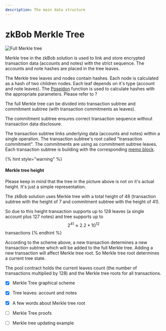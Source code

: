 ```yaml
---
description: The main data structure
---
```


# zkBob Merkle Tree

![Full Merkle tree](../../.gitbook/assets/Merkle\_200dpi\_b.png)

Merkle tree in the zkBob solution is used to link and store encrypted transaction data (accounts and notes) with the strict sequence. The accounts and note hashes are placed in the tree leaves.

The Merkle tree leaves and nodes contain hashes. Each node is calculated as a hash of two children nodes. Each leaf depends on it's type (account and note leaves). The [Poseidon](../the-poseidon-hash.md) function is used to calculate hashes with the appropriate parameters. Please refer to ?

The full Merkle tree can be divided into transaction subtree and commitment subtree (with transaction commitments as leaves).

The commitment subtree ensures correct transaction sequence without transaction data disclosure.

The transaction subtree links underlying data (accounts and notes) within a single operation. The transaction subtree's root called "transaction commitment". The commitments are using as commitment subtree leaves. Each transaction subtree is building with the corresponding [memo block](../transaction-overview/untitled-1/).

{% hint style="warning" %}
#### Merkle tree height

Please keep in mind that the tree in the picture above is not on it's actual height. It's just a simple representation.

The zkBob solution uses Merkle tree with a total height of 48 (transaction subtree with the height of 7 and commitment subtree with the height of 41).

So due to this height transaction supports up to 128 leaves (a single account plus 127 notes) and tree supports up to $$2^{41} \approx 2.2 * 10^{12}$$ transactions
{% endhint %}

According to the scheme above, a new transaction determines a new transaction subtree which will be added to the full Merkle tree. Adding a new transaction will affect Merkle tree root. So Merkle tree root determines a current tree state.

The pool contract holds the current leaves count (the number of transactions multiplied by 128) and the Merkle tree roots for all transactions.



* [x] Merkle Tree graphical scheme
* [x] Tree leaves: account and notes
* [x] A few words about Merkle tree root
* [ ] Merkle Tree proofs
* [ ] Merkle tree updating example

